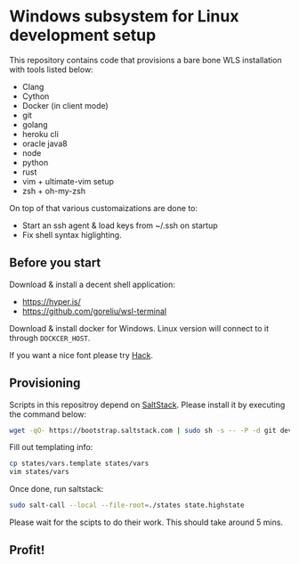 # Windows subsystem for Linux development setup

This repository contains code that provisions a bare bone WLS installation with tools listed below:

* Clang
* Cython
* Docker (in client mode)
* git
* golang
* heroku cli
* oracle java8
* node
* python
* rust
* vim + ultimate-vim setup
* zsh + oh-my-zsh

On top of that various customaizations are done to:
* Start an ssh agent & load keys from ~/.ssh on startup
* Fix shell syntax higlighting.

## Before you start

Download & install a decent shell application:
* https://hyper.is/
* https://github.com/goreliu/wsl-terminal

Download & install docker for Windows. Linux version will connect to it through `DOCKCER_HOST`.

If you want a nice font please try [Hack](http://sourcefoundry.org/hack/).

## Provisioning

Scripts in this repositroy depend on [SaltStack](https://saltstack.com/).
Please install it by executing the command below:

```bash
wget -qO- https://bootstrap.saltstack.com | sudo sh -s -- -P -d git develop
```

Fill out templating info:

```bash
cp states/vars.template states/vars
vim states/vars
```

Once done, run saltstack:

```bash
sudo salt-call --local --file-root=./states state.highstate
```

Please wait for the scipts to do their work. This should take around 5 mins.

## Profit!